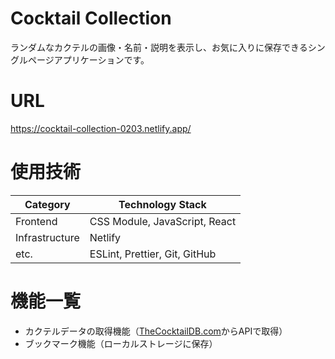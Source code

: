 # Cocktail Collection
ランダムなカクテルの画像・名前・説明を表示し、お気に入りに保存できるシングルページアプリケーションです。

# URL
https://cocktail-collection-0203.netlify.app/

# 使用技術
| Category | Technology Stack |
---- | ----
| Frontend | CSS Module, JavaScript, React |
| Infrastructure | Netlify |
| etc. | ESLint, Prettier, Git, GitHub |

# 機能一覧
- カクテルデータの取得機能（[TheCocktailDB.com](https://www.thecocktaildb.com/)からAPIで取得）
- ブックマーク機能（ローカルストレージに保存）
